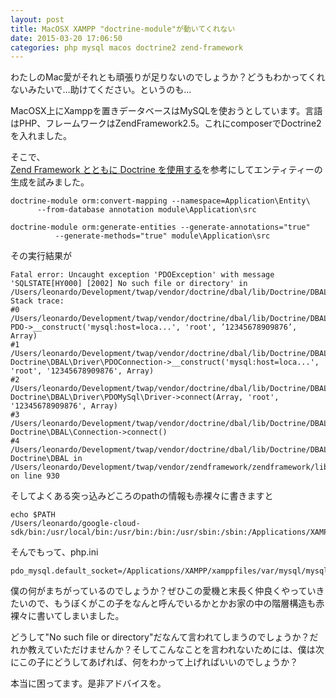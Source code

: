 ```yaml
---
layout: post
title: MacOSX XAMPP "doctrine-module"が動いてくれない
date: 2015-03-20 17:06:50
categories: php mysql macos doctrine2 zend-framework
---
```

<!-- {% raw %} -->
<p>わたしのMac愛がそれとも頑張りが足りないのでしょうか？どうもわかってくれないみたいで…助けてください。というのも…</p>

<p>MacOSX上にXamppを置きデータベースはMySQLを使おうとしています。言語はPHP、フレームワークはZendFramework2.5。これにcomposerでDoctrine2を入れました。</p>

<p>そこで、<br>
<a href="http://www.ibm.com/developerworks/jp/opensource/library/os-doctrine-php-zend/" rel="nofollow">Zend Framework とともに Doctrine を使用する</a>を参考にしてエンティティーの生成を試みました。</p>

<pre><code>doctrine-module orm:convert-mapping --namespace=Application\Entity\ 
      --from-database annotation module\Application\src

doctrine-module orm:generate-entities --generate-annotations="true" 
          --generate-methods="true" module\Application\src
</code></pre>

<p>その実行結果が</p>

<pre><code>Fatal error: Uncaught exception 'PDOException' with message 'SQLSTATE[HY000] [2002] No such file or directory' in /Users/leonardo/Development/twap/vendor/doctrine/dbal/lib/Doctrine/DBAL/Driver/PDOConnection.php:43
Stack trace:
#0 /Users/leonardo/Development/twap/vendor/doctrine/dbal/lib/Doctrine/DBAL/Driver/PDOConnection.php(43): PDO-&gt;__construct('mysql:host=loca...', 'root', ’12345678909876’, Array)
#1 /Users/leonardo/Development/twap/vendor/doctrine/dbal/lib/Doctrine/DBAL/Driver/PDOMySql/Driver.php(45): Doctrine\DBAL\Driver\PDOConnection-&gt;__construct('mysql:host=loca...', 'root', '12345678909876', Array)
#2 /Users/leonardo/Development/twap/vendor/doctrine/dbal/lib/Doctrine/DBAL/Connection.php(360): Doctrine\DBAL\Driver\PDOMySql\Driver-&gt;connect(Array, 'root', '12345678909876', Array)
#3 /Users/leonardo/Development/twap/vendor/doctrine/dbal/lib/Doctrine/DBAL/Connection.php(429): Doctrine\DBAL\Connection-&gt;connect()
#4 /Users/leonardo/Development/twap/vendor/doctrine/dbal/lib/Doctrine/DBAL/Connection.php(389): Doctrine\DBAL in /Users/leonardo/Development/twap/vendor/zendframework/zendframework/library/Zend/ServiceManager/ServiceManager.php on line 930
</code></pre>

<p>そしてよくある突っ込みどころのpathの情報も赤裸々に書きますと</p>

<pre><code>echo $PATH
/Users/leonardo/google-cloud-sdk/bin:/usr/local/bin:/usr/bin:/bin:/usr/sbin:/sbin:/Applications/XAMPP/xamppfiles/bin:/Applications/XAMPP/xamppfiles/var/mysql/
</code></pre>

<p>そんでもって、php.ini</p>

<pre><code>pdo_mysql.default_socket=/Applications/XAMPP/xamppfiles/var/mysql/mysql.sock
</code></pre>

<p>僕の何がまちがっているのでしょうか？ぜひこの愛機と末長く仲良くやっていきたいので、もうぼくがこの子をなんと呼んでいるかとかお家の中の階層構造も赤裸々に書いてしまいました。</p>

<p>どうして"No such file or directory"だなんて言われてしまうのでしょうか？だれか教えていただけませんか？そしてこんなことを言われないためには、僕は次にこの子にどうしてあげれば、何をわかって上げればいいのでしょうか？</p>

<p>本当に困ってます。是非アドバイスを。</p>
<!-- {% endraw %} -->

